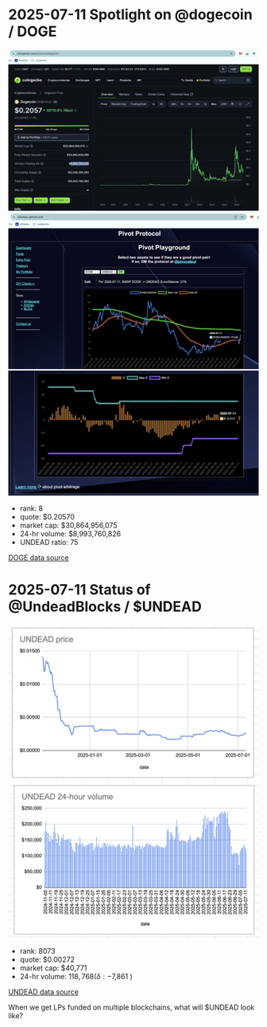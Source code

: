 # 2025-07-11 Spotlight on @dogecoin / DOGE 

![Coingecko chart for DOGE](imgs/01a-doge.png) 
![DOGE / UNDEAD ratio](imgs/01b-ratio.png) 
![DOGE / UNDEAD ratio δ](imgs/01c-delta.png) 


* rank: 8 
* quote: $0.20570 
* market cap: $30,864,956,075 
* 24-hr volume: $8,993,760,826 
* UNDEAD ratio: 75 

[DOGE data source](https://www.coingecko.com/en/coins/dogecoin) 

# 2025-07-11 Status of @UndeadBlocks / $UNDEAD 

![$UNDEAD rank](imgs/02a-rank.png) 
![$UNDEAD quote](imgs/02b-quote.png) 
![$UNDEAD market captalization](imgs/02c-cap.png) 
![$UNDEAD 24-hour volume](imgs/02d-vol.png) 

* rank: 8073 
* quote: $0.00272 
* market cap: $40,771 
* 24-hr volume: $118,768 (δ: -$7,861 ) 


[UNDEAD data source](https://www.coingecko.com/en/coins/undead-blocks) 



When we get LPs funded on multiple blockchains, what will $UNDEAD look like? 


